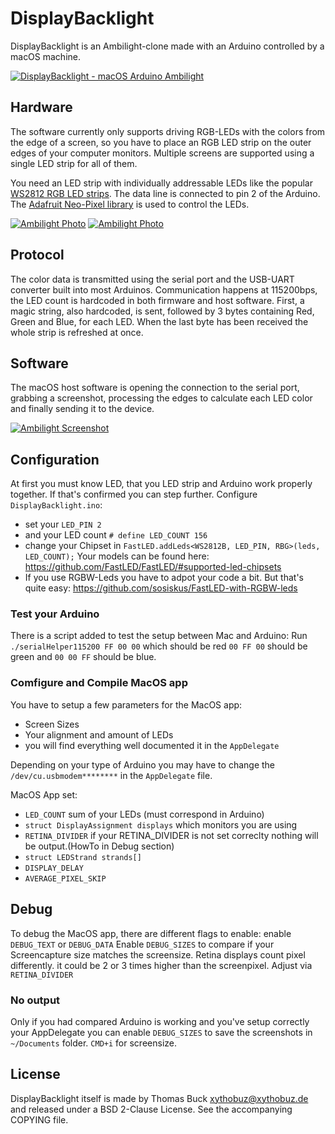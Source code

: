 # DisplayBacklight

DisplayBacklight is an Ambilight-clone made with an Arduino controlled by a macOS machine.

[![DisplayBacklight - macOS Arduino Ambilight](http://img.youtube.com/vi/Sy3Wgt9CKz4/0.jpg)](http://www.youtube.com/watch?v=Sy3Wgt9CKz4 "DisplayBacklight - macOS Arduino Ambilight")

## Hardware

The software currently only supports driving RGB-LEDs with the colors from the edge of a screen, so you have to place an RGB LED strip on the outer edges of your computer monitors. Multiple screens are supported using a single LED strip for all of them.

You need an LED strip with individually addressable LEDs like the popular [WS2812 RGB LED strips](https://www.sparkfun.com/products/12025). The data line is connected to pin 2 of the Arduino. The [Adafruit Neo-Pixel library](https://github.com/adafruit/Adafruit_NeoPixel) is used to control the LEDs.

[![Ambilight Photo](http://xythobuz.de/img/ambilight-1_small.jpg)](http://xythobuz.de/img/ambilight-1.jpg)
[![Ambilight Photo](http://xythobuz.de/img/ambilight-2_small.jpg)](http://xythobuz.de/img/ambilight-2.jpg)

## Protocol

The color data is transmitted using the serial port and the USB-UART converter built into most Arduinos. Communication happens at 115200bps, the LED count is hardcoded in both firmware and host software. First, a magic string, also hardcoded, is sent, followed by 3 bytes containing Red, Green and Blue, for each LED. When the last byte has been received the whole strip is refreshed at once.

## Software

The macOS host software is opening the connection to the serial port, grabbing a screenshot, processing the edges to calculate each LED color and finally sending it to the device.

[![Ambilight Screenshot](http://xythobuz.de/img/ambilight-3.png)](http://xythobuz.de/img/ambilight-3.png)

## Configuration

At first you must know LED, that you LED strip and Arduino work properly together. If that's confirmed you can step further.
Configure `DisplayBacklight.ino`:

- set your `LED_PIN 2`
- and your LED count `# define LED_COUNT 156`
- change your Chipset in `FastLED.addLeds<WS2812B, LED_PIN, RBG>(leds, LED_COUNT);` Your models can be found here: <https://github.com/FastLED/FastLED/#supported-led-chipsets>
- If you use RGBW-Leds you have to adpot your code a bit. But that's quite easy: <https://github.com/sosiskus/FastLED-with-RGBW-leds>

### Test your Arduino

There is a script added to test the setup between Mac and Arduino:
Run `./serialHelper115200 FF 00 00` which should be red `00 FF 00` should be green and `00 00 FF` should be blue.

### Comfigure and Compile MacOS app

You have to setup a few parameters for the MacOS app:

- Screen Sizes
- Your alignment and amount of LEDs
- you will find everything well documented it in the `AppDelegate`

Depending on your type of Arduino you may have to change the `/dev/cu.usbmodem********` in the `AppDelegate` file.

MacOS App set:

- `LED_COUNT` sum of your LEDs (must correspond in Arduino)
- `struct DisplayAssignment displays` which monitors you are using
- `RETINA_DIVIDER` if your RETINA_DIVIDER is not set correclty nothing will be output.(HowTo in Debug section)
- `struct LEDStrand strands[]`
- `DISPLAY_DELAY`
- `AVERAGE_PIXEL_SKIP`

## Debug

To debug the MacOS app, there are different flags to enable:
enable `DEBUG_TEXT` or `DEBUG_DATA`
Enable `DEBUG_SIZES` to compare if your Screencapture size matches the screensize. Retina displays count pixel differently. it could be 2 or 3 times higher than the screenpixel. Adjust via `RETINA_DIVIDER`

### No output

Only if you had compared Arduino is working and you've setup correctly your AppDelegate you can
enable `DEBUG_SIZES` to save the screenshots in `~/Documents` folder. `CMD+i` for screensize.

## License

DisplayBacklight itself is made by Thomas Buck <xythobuz@xythobuz.de> and released under a BSD 2-Clause License. See the accompanying COPYING file.

